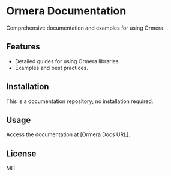# Ormera Documentation
Comprehensive documentation and examples for using Ormera.

## Features
- Detailed guides for using Ormera libraries.
- Examples and best practices.

## Installation
This is a documentation repository; no installation required.

## Usage
Access the documentation at [Ormera Docs URL].

## License
MIT
